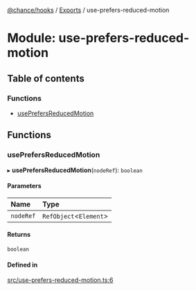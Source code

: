 [@chance/hooks](../README.md) / [Exports](../modules.md) / use-prefers-reduced-motion

# Module: use-prefers-reduced-motion

## Table of contents

### Functions

- [usePrefersReducedMotion](use_prefers_reduced_motion.md#useprefersreducedmotion)

## Functions

### usePrefersReducedMotion

▸ **usePrefersReducedMotion**(`nodeRef`): `boolean`

#### Parameters

| Name | Type |
| :------ | :------ |
| `nodeRef` | `RefObject`<`Element`\> |

#### Returns

`boolean`

#### Defined in

[src/use-prefers-reduced-motion.ts:6](https://github.com/chaance/hooks/blob/f07c99b/src/use-prefers-reduced-motion.ts#L6)
